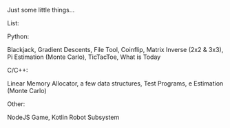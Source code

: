 Just some little things...

List: 

Python: 

Blackjack, Gradient Descents, File Tool, Coinflip, Matrix Inverse (2x2 & 3x3), Pi Estimation (Monte Carlo), TicTacToe, What is Today

C/C++: 

Linear Memory Allocator, a few data structures, Test Programs, e Estimation (Monte Carlo)

Other: 

NodeJS Game, Kotlin Robot Subsystem